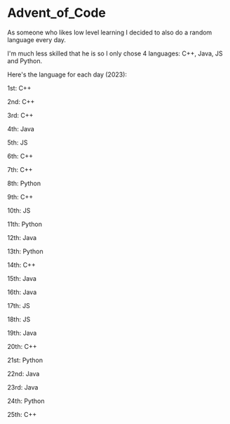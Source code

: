 # Advent_of_Code

As someone who likes low level learning I decided to also do a random language every day.

I'm much less skilled that he is so I only chose 4 languages: C++, Java, JS and Python.

Here's the language for each day (2023):

1st: C++

2nd: C++

3rd: C++

4th: Java

5th: JS

6th: C++

7th: C++

8th: Python

9th: C++

10th: JS

11th: Python

12th: Java

13th: Python

14th: C++

15th: Java

16th: Java

17th: JS

18th: JS

19th: Java

20th: C++

21st: Python

22nd: Java

23rd: Java

24th: Python

25th: C++

